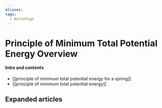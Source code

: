 ```yaml
---
aliases: 
tags:
  - NotesPage
---
```


# Principle of Minimum Total Potential Energy Overview

#### Intro and contents
- [[principle of minimum total potential energy for a spring]]
- [[principle of minimum total potential energy]]


## Expanded articles
